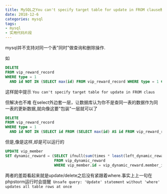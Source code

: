 ```yaml
---
title: MySQL之You can't specify target table for update in FROM clause解决办法
date: 2018-12-6
categories: mysql
tags: 
- mysql
- 实用代码片段
---
```


mysql并不支持对同一个表"同时"做查询和删除操作.

如
```sql
DELETE
FROM vip_reward_record
WHERE type = 1
  AND id NOT IN (SELECT max(id) FROM vip_reward_record WHERE type = 1 GROUP BY member_id);
```
这样就中提示 `You can't specify target table for update in FROM claus`

但解决也不难
在select外边套一层，让数据库认为你不是查同一表的数据作为同一表的更新数据,就向像这要"包装"一层就可以了

```sql
DELETE
FROM vip_reward_record
WHERE type = 1
  AND id NOT IN (SELECT id FROM (SELECT max(id) AS id FROM vip_reward_record WHERE type = 1 GROUP BY member_id) a);
```

但是,像是这样,却是可以运行的
```sql
UPDATE vip_member
SET dynamic_reward = (SELECT ifnull(sum(times * least(left_dynamic_reward, right_dynamic_reward) * 2 * 0.03 * 0.95), 0)
                      FROM vip_dynamic_reward
                      WHERE vip_member.id = vip_dynamic_reward.member_id);
```

两者的差距看起来就是update/delete之后没有紧跟着where.事实上上一句在phpstorm运行时会提醒` Unsafe query: 'Update' statement without 'where' updates all table rows at once`